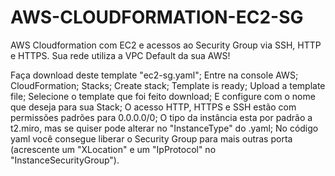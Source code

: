 # AWS-CLOUDFORMATION-EC2-SG
AWS Cloudformation com EC2 e acessos ao Security Group via SSH, HTTP e HTTPS. Sua rede utiliza a VPC Default da sua AWS!

Faça download deste template "ec2-sg.yaml";
Entre na console AWS;
CloudFormation; Stacks;
Create stack;
Template is ready;
Upload a template file;
Selecione o template que foi feito download;
E configure com o nome que deseja para sua Stack;
O acesso HTTP, HTTPS e SSH estão com permissões padrões para 0.0.0.0/0;
O tipo da instância esta por padrão a t2.miro, mas se quiser pode alterar no "InstanceType" do .yaml;
No código yaml você consegue liberar o Security Group para mais outras porta (acrescente um "XLocation" e um "IpProtocol" no "InstanceSecurityGroup").
